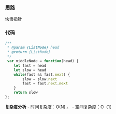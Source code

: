 ### 思路

快慢指针

### 代码

```js
/**
 * @param {ListNode} head
 * @return {ListNode}
 */
 var middleNode = function(head) {
    let fast = head
    let slow = head
    while(fast && fast.next) {
        slow = slow.next
        fast = fast.next.next
    }
    return slow
};
```

**复杂度分析** - 时间复杂度：O(N) 。 - 空间复杂度：O（1）
